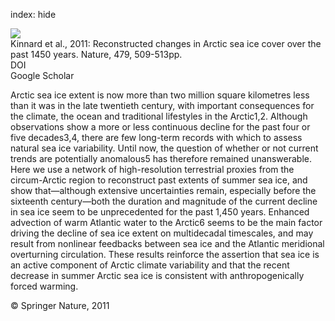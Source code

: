 index: hide

<div class="Citation">
    <div class="Citation-thumb CitationThumb-linked"  data-href="https://doi.org/10.1038/nature10581">
      <img src="https://static.claimspace.cloud/climate-study-static/refs/thumbs/10/Kinnard_et_al_2011-thumb.png" />
    </div>

  <div class="Citation-body">
    <div class="Citation-text">Kinnard et al., 2011: Reconstructed changes in Arctic sea ice cover over the past 1450 years. <span class="Article-journal">Nature, </span><span class="Article-volume">479, </span>509-513pp.</div>
    <div class="Citation-links">
      <div class="CitationLink" data-href="https://doi.org/10.1038/nature10581">
        <div class="CitationLink-icon CitationLink-Doi"></div>
        <div class="CitationLink-text">DOI</div>
      </div>
      <div class="CitationLink" data-href="https://scholar.google.com/scholar?q=10.1038/nature10581">
        <div class="CitationLink-icon CitationLink-Scholar"></div>
        <div class="CitationLink-text">Google Scholar</div>
      </div>
    </div>
  </div>
</div>

Arctic sea ice extent is now more than two million square kilometres less than it was in the late twentieth century, with important consequences for the climate, the ocean and traditional lifestyles in the Arctic1,2. Although observations show a more or less continuous decline for the past four or five decades3,4, there are few long-term records with which to assess natural sea ice variability. Until now, the question of whether or not current trends are potentially anomalous5 has therefore remained unanswerable. Here we use a network of high-resolution terrestrial proxies from the circum-Arctic region to reconstruct past extents of summer sea ice, and show that—although extensive uncertainties remain, especially before the sixteenth century—both the duration and magnitude of the current decline in sea ice seem to be unprecedented for the past 1,450 years. Enhanced advection of warm Atlantic water to the Arctic6 seems to be the main factor driving the decline of sea ice extent on multidecadal timescales, and may result from nonlinear feedbacks between sea ice and the Atlantic meridional overturning circulation. These results reinforce the assertion that sea ice is an active component of Arctic climate variability and that the recent decrease in summer Arctic sea ice is consistent with anthropogenically forced warming.

<div class="Citation-copy">
&copy; Springer Nature, 2011
</div>